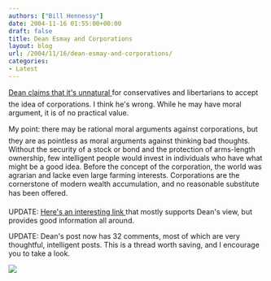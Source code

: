 ```yaml
---
authors: ["Bill Hennessy"]
date: 2004-11-16 01:55:00+00:00
draft: false
title: Dean Esmay and Corporations
layout: blog
url: /2004/11/16/dean-esmay-and-corporations/
categories:
- Latest
---
```


[Dean claims that it's unnatural ](https://www.deanesmay.com/posts/1100561797.shtml)for conservatives and libertarians to accept the idea of corporations. I think he's wrong. While he may have moral argument, it is of no practical value.

My point: there may be rational moral arguments against corporations, but they are as pointless as moral arguments against thinking bad thoughts. Without the security of a stock or bond and the protection of arms-length ownership, few intelligent people would invest in individuals who have what might be a good idea. Before the concept of the corporation, the world was agrarian and lacke even large farming interests. Corporations are the cornerstone of modern wealth accumulation, and no reasonable substitute has been offered.

UPDATE: [Here's an interesting link ](https://www.globalissues.org/TradeRelated/Corporations/Rise.asp)that mostly supports Dean's view, but provides good information all around.

UPDATE: Dean's post now has 32 comments, most of which are very thoughtful, intelligent posts. This is a thread worth saving, and I encourage you to take a look.

![](https://blog.billhennessy.com/aggbug.aspx?PostID=491)

